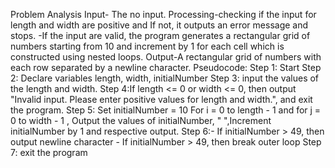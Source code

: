 Problem Analysis
Input- The no input.
Processing-checking if the input for length and width are positive and If not, it outputs an error message and stops.
-If the input are valid, the program generates a rectangular grid of numbers starting from 10 and increment by 1 for each cell which is constructed using nested loops.
Output-A rectangular grid of numbers with each row separated by a newline character.
Pseudocode:
Step 1: Start
Step 2: Declare variables length, width, initialNumber
Step 3: input the values of the length and width.
Step 4:If length <= 0 or width <= 0, then output "Invalid input. Please enter positive values for length and width.", and exit the program.
Step 5: Set initialNumber = 10
 For i = 0 to length - 1  and for j = 0 to width - 1 ,
Output the values of initialNumber, " ",Increment initialNumber by 1 and respective output.
Step 6:- If initialNumber > 49, then output newline character
             - If initialNumber > 49, then break outer loop
Step 7: exit the program
